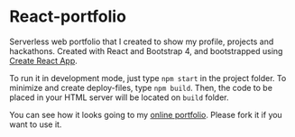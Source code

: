 # React-portfolio

Serverless web portfolio that I created to show my profile, projects and hackathons.
Created with React and Bootstrap 4, and bootstrapped using [Create React App](https://github.com/facebookincubator/create-react-app).

To run it in development mode, just type `npm start` in the project folder. To minimize and create deploy-files, type `npm build`. Then, the code to be placed in your HTML server will be located on `build` folder.

You can see how it looks going to my [online portfolio](http://ismaelrh.com). Please fork it if you want to use it.
